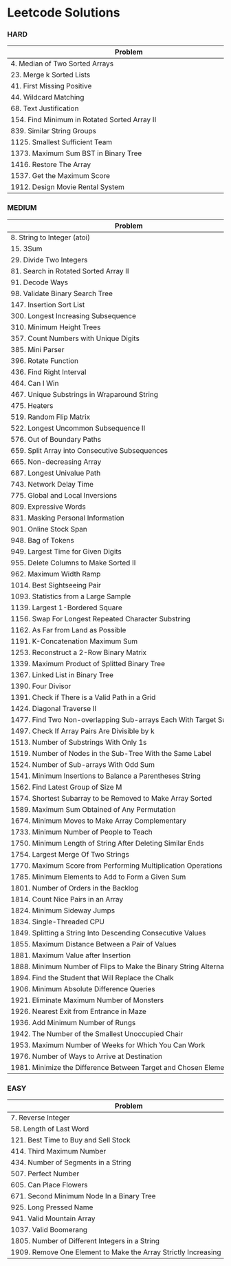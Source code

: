 # Leetcode Solutions
### HARD

| <div style="width:550px">Problem</div>               |
|------------------------------------------------------|
| 4. Median of Two Sorted Arrays                       |
| 23. Merge k Sorted Lists                             |
| 41. First Missing Positive                           |
| 44. Wildcard Matching                                |
| 68. Text Justification                               |
| 154. Find Minimum in Rotated Sorted Array II         |
| 839. Similar String Groups                           |
| 1125. Smallest Sufficient Team                       |
| 1373. Maximum Sum BST in Binary Tree                 |
| 1416. Restore The Array                              |
| 1537. Get the Maximum Score                          |
| 1912. Design Movie Rental System                     |

### MEDIUM

| <div style="width:550px">Problem</div>                              |
|---------------------------------------------------------------------|
| 8. String to Integer (atoi)                                         |
| 15. 3Sum                                                            |
| 29. Divide Two Integers                                             |
| 81. Search in Rotated Sorted Array II                               |
| 91. Decode Ways                                                     |
| 98. Validate Binary Search Tree                                     |
| 147. Insertion Sort List                                            |
| 300. Longest Increasing Subsequence                                 |
| 310. Minimum Height Trees                                           |
| 357. Count Numbers with Unique Digits                               |
| 385. Mini Parser                                                    |
| 396. Rotate Function                                                |
| 436. Find Right Interval                                            |
| 464. Can I Win                                                      |
| 467. Unique Substrings in Wraparound String                         |
| 475. Heaters                                                        |
| 519. Random Flip Matrix                                             |
| 522. Longest Uncommon Subsequence II                                | 
| 576. Out of Boundary Paths                                          |
| 659. Split Array into Consecutive Subsequences                      |
| 665. Non-decreasing Array                                           |
| 687. Longest Univalue Path                                          |
| 743. Network Delay Time                                             |
| 775. Global and Local Inversions                                    |
| 809. Expressive Words                                               |
| 831. Masking Personal Information                                   |
| 901. Online Stock Span                                              |
| 948. Bag of Tokens                                                  |
| 949. Largest Time for Given Digits                                  |
| 955. Delete Columns to Make Sorted II                               |  
| 962. Maximum Width Ramp                                             |
| 1014. Best Sightseeing Pair                                         |
| 1093. Statistics from a Large Sample                                |
| 1139. Largest 1-Bordered Square                                     |
| 1156. Swap For Longest Repeated Character Substring                 |
| 1162. As Far from Land as Possible                                  |
| 1191. K-Concatenation Maximum Sum                                   |
| 1253. Reconstruct a 2-Row Binary Matrix                             |
| 1339. Maximum Product of Splitted Binary Tree                       |
| 1367. Linked List in Binary Tree                                    |
| 1390. Four Divisor                                                  |
| 1391. Check if There is a Valid Path in a Grid                      |
| 1424. Diagonal Traverse II                                          |
| 1477. Find Two Non-overlapping Sub-arrays Each With Target Sum      |
| 1497. Check If Array Pairs Are Divisible by k                       |
| 1513. Number of Substrings With Only 1s                             |
| 1519. Number of Nodes in the Sub-Tree With the Same Label           |
| 1524. Number of Sub-arrays With Odd Sum                             |
| 1541. Minimum Insertions to Balance a Parentheses String            |
| 1562. Find Latest Group of Size M                                   |
| 1574. Shortest Subarray to be Removed to Make Array Sorted          |
| 1589. Maximum Sum Obtained of Any Permutation                       |
| 1674. Minimum Moves to Make Array Complementary                     |
| 1733. Minimum Number of People to Teach                             |
| 1750. Minimum Length of String After Deleting Similar Ends          |
| 1754. Largest Merge Of Two Strings                                  |
| 1770. Maximum Score from Performing Multiplication Operations       |
| 1785. Minimum Elements to Add to Form a Given Sum                   |
| 1801. Number of Orders in the Backlog                               |
| 1814. Count Nice Pairs in an Array                                  |
| 1824. Minimum Sideway Jumps                                         |
| 1834. Single-Threaded CPU                                           |
| 1849. Splitting a String Into Descending Consecutive Values         |
| 1855. Maximum Distance Between a Pair of Values                     |
| 1881. Maximum Value after Insertion                                 |
| 1888. Minimum Number of Flips to Make the Binary String Alternating |
| 1894. Find the Student that Will Replace the Chalk                  |
| 1906. Minimum Absolute Difference Queries                           |
| 1921. Eliminate Maximum Number of Monsters                          |
| 1926. Nearest Exit from Entrance in Maze                            |
| 1936. Add Minimum Number of Rungs                                   |
| 1942. The Number of the Smallest Unoccupied Chair                   |
| 1953. Maximum Number of Weeks for Which You Can Work                |
| 1976. Number of Ways to Arrive at Destination                       |
| 1981. Minimize the Difference Between Target and Chosen Elements    |


### EASY

| <div style="width:550px">Problem</div>                         |
|----------------------------------------------------------------|
| 7. Reverse Integer                                             |
| 58. Length of Last Word                                        |
| 121. Best Time to Buy and Sell Stock                           |
| 414. Third Maximum Number                                      |
| 434. Number of Segments in a String                            |
| 507. Perfect Number                                            |
| 605. Can Place Flowers                                         |
| 671. Second Minimum Node In a Binary Tree                      |
| 925. Long Pressed Name                                         |
| 941. Valid Mountain Array                                      |
| 1037. Valid Boomerang                                          |
| 1805. Number of Different Integers in a String                 |
| 1909. Remove One Element to Make the Array Strictly Increasing |